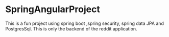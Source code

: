 # SpringAngularProject
This is a fun project using spring boot ,spring security, spring data JPA and PostgresSql.
This is only the backend of the reddit application.
